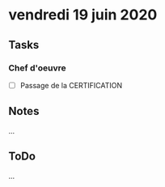 # vendredi 19 juin 2020

## Tasks

### Chef d'oeuvre

- [ ] Passage de la CERTIFICATION

## Notes

...

## ToDo

...

